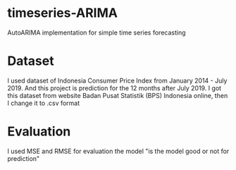 # timeseries-ARIMA
AutoARIMA implementation for simple time series forecasting

# Dataset
I used dataset of Indonesia Consumer Price Index from January 2014 - July 2019. And this project is prediction for the 12 months after July 2019. I got this dataset from website Badan Pusat Statistik (BPS) Indonesia online, then I change it to .csv format

# Evaluation
I used MSE and RMSE for evaluation the model "is the model good or not for prediction"
